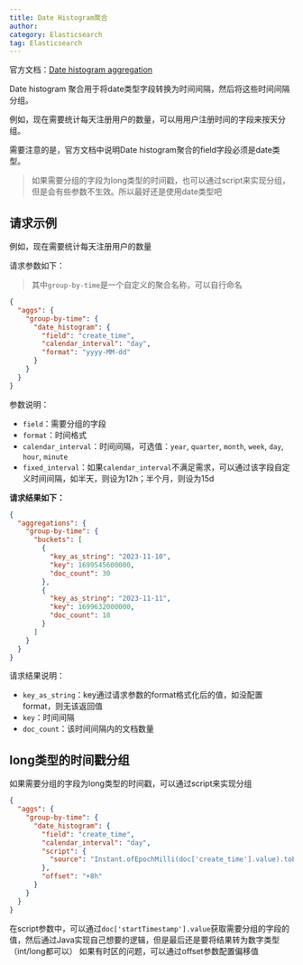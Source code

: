 ```yaml
---
title: Date Histogram聚合
author:
category: Elasticsearch
tag: Elasticsearch
---
```


官方文档：[Date histogram aggregation](https://www.elastic.co/guide/en/elasticsearch/reference/current/search-aggregations-bucket-datehistogram-aggregation.html)

Date histogram 聚合用于将date类型字段转换为时间间隔，然后将这些时间间隔分组。

例如，现在需要统计每天注册用户的数量，可以用用户注册时间的字段来按天分组。

需要注意的是，官方文档中说明Date histogram聚合的field字段必须是date类型。

> 如果需要分组的字段为long类型的时间戳，也可以通过script来实现分组，但是会有些参数不生效。所以最好还是使用date类型吧

## 请求示例

例如，现在需要统计每天注册用户的数量

请求参数如下：

> 其中`group-by-time`是一个自定义的聚合名称，可以自行命名

```json
{
  "aggs": {
    "group-by-time": {
      "date_histogram": {
        "field": "create_time",
        "calendar_interval": "day",
        "format": "yyyy-MM-dd"
      }
    }
  }
}
```

参数说明：

- `field`：需要分组的字段
- `format`：时间格式
- `calendar_interval`：时间间隔，可选值：`year`, `quarter`, `month`, `week`, `day`, `hour`, `minute`
- `fixed_interval`：如果`calendar_interval`不满足需求，可以通过该字段自定义时间间隔，如半天，则设为12h；半个月，则设为15d

**请求结果如下：**

```json
{
  "aggregations": {
    "group-by-time": {
      "buckets": [
        {
          "key_as_string": "2023-11-10",
          "key": 1699545600000,
          "doc_count": 30
        },
        {
          "key_as_string": "2023-11-11",
          "key": 1699632000000,
          "doc_count": 18
        }
      ]
    }
  }
}
```

请求结果说明：

- `key_as_string`：key通过请求参数的format格式化后的值，如没配置format，则无该返回值
- `key`：时间间隔
- `doc_count`：该时间间隔内的文档数量

## long类型的时间戳分组

如果需要分组的字段为long类型的时间戳，可以通过script来实现分组

```json
{
  "aggs": {
    "group-by-time": {
      "date_histogram": {
        "field": "create_time",
        "calendar_interval": "day",
        "script": {
          "source": "Instant.ofEpochMilli(doc['create_time'].value).toEpochMilli()"
        },
        "offset": "+8h"
      }
    }
  }
}
```

在script参数中，可以通过`doc['startTimestamp'].value`获取需要分组的字段的值，然后通过Java实现自己想要的逻辑，但是最后还是要将结果转为数字类型（int/long都可以）
如果有时区的问题，可以通过offset参数配置偏移值

